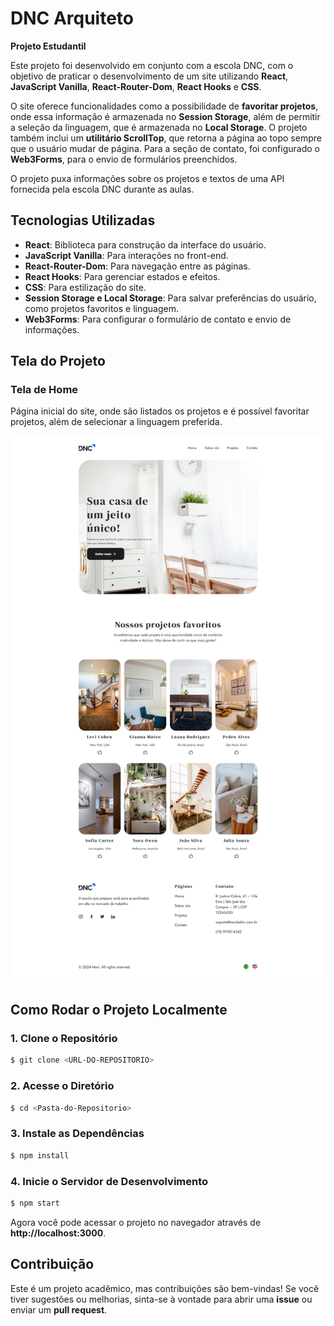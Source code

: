 # DNC Arquiteto
**Projeto Estudantil**

Este projeto foi desenvolvido em conjunto com a escola DNC, com o objetivo de praticar o desenvolvimento de um site utilizando **React**, **JavaScript Vanilla**, **React-Router-Dom**, **React Hooks** e **CSS**.

O site oferece funcionalidades como a possibilidade de **favoritar projetos**, onde essa informação é armazenada no **Session Storage**, além de permitir a seleção da linguagem, que é armazenada no **Local Storage**. O projeto também inclui um **utilitário ScrollTop**, que retorna a página ao topo sempre que o usuário mudar de página. Para a seção de contato, foi configurado o **Web3Forms**, para o envio de formulários preenchidos.

O projeto puxa informações sobre os projetos e textos de uma API fornecida pela escola DNC durante as aulas.

## Tecnologias Utilizadas

- **React**: Biblioteca para construção da interface do usuário.
- **JavaScript Vanilla**: Para interações no front-end.
- **React-Router-Dom**: Para navegação entre as páginas.
- **React Hooks**: Para gerenciar estados e efeitos.
- **CSS**: Para estilização do site.
- **Session Storage e Local Storage**: Para salvar preferências do usuário, como projetos favoritos e linguagem.
- **Web3Forms**: Para configurar o formulário de contato e envio de informações.

## Tela do Projeto

### Tela de Home

Página inicial do site, onde são listados os projetos e é possível favoritar projetos, além de selecionar a linguagem preferida.

![Tela de Home](/public/Home.png)

## Como Rodar o Projeto Localmente

### 1. Clone o Repositório

```bash
$ git clone <URL-DO-REPOSITORIO>
```

### 2. Acesse o Diretório

```bash
$ cd <Pasta-do-Repositorio>
```

### 3. Instale as Dependências

```bash
$ npm install
```

### 4. Inicie o Servidor de Desenvolvimento

```bash
$ npm start
```

Agora você pode acessar o projeto no navegador através de **http://localhost:3000**.

## Contribuição

Este é um projeto acadêmico, mas contribuições são bem-vindas! Se você tiver sugestões ou melhorias, sinta-se à vontade para abrir uma **issue** ou enviar um **pull request**.
